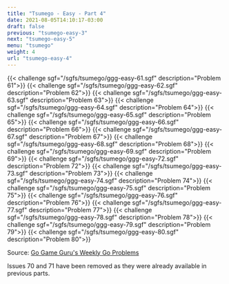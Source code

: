 ```yaml
---
title: "Tsumego - Easy - Part 4"
date: 2021-08-05T14:10:17-03:00
draft: false
previous: "tsumego-easy-3"
next: "tsumego-easy-5"
menu: "tsumego"
weight: 4
url: "tsumego-easy-4"
---
```


{{< challenge sgf="/sgfs/tsumego/ggg-easy-61.sgf" description="Problem 61">}}<ok>
{{< challenge sgf="/sgfs/tsumego/ggg-easy-62.sgf" description="Problem 62">}}<ok>
{{< challenge sgf="/sgfs/tsumego/ggg-easy-63.sgf" description="Problem 63">}}<ok>
{{< challenge sgf="/sgfs/tsumego/ggg-easy-64.sgf" description="Problem 64">}}<ok>
{{< challenge sgf="/sgfs/tsumego/ggg-easy-65.sgf" description="Problem 65">}}<ok>
{{< challenge sgf="/sgfs/tsumego/ggg-easy-66.sgf" description="Problem 66">}}<ok>
{{< challenge sgf="/sgfs/tsumego/ggg-easy-67.sgf" description="Problem 67">}}<ok>
{{< challenge sgf="/sgfs/tsumego/ggg-easy-68.sgf" description="Problem 68">}}<ok>
{{< challenge sgf="/sgfs/tsumego/ggg-easy-69.sgf" description="Problem 69">}}<ok>
{{< challenge sgf="/sgfs/tsumego/ggg-easy-72.sgf" description="Problem 72">}}<ok>
{{< challenge sgf="/sgfs/tsumego/ggg-easy-73.sgf" description="Problem 73">}}<ok>
{{< challenge sgf="/sgfs/tsumego/ggg-easy-74.sgf" description="Problem 74">}}<ok>
{{< challenge sgf="/sgfs/tsumego/ggg-easy-75.sgf" description="Problem 75">}}<ok>
{{< challenge sgf="/sgfs/tsumego/ggg-easy-76.sgf" description="Problem 76">}}<ok>
{{< challenge sgf="/sgfs/tsumego/ggg-easy-77.sgf" description="Problem 77">}}<ok>
{{< challenge sgf="/sgfs/tsumego/ggg-easy-78.sgf" description="Problem 78">}}<ok>
{{< challenge sgf="/sgfs/tsumego/ggg-easy-79.sgf" description="Problem 79">}}<ok>
{{< challenge sgf="/sgfs/tsumego/ggg-easy-80.sgf" description="Problem 80">}}<ok>

Source: [Go Game Guru's Weekly Go Problems](https://github.com/gogameguru/go-problems)

Issues 70 and 71 have been removed as they were already available in previous parts.